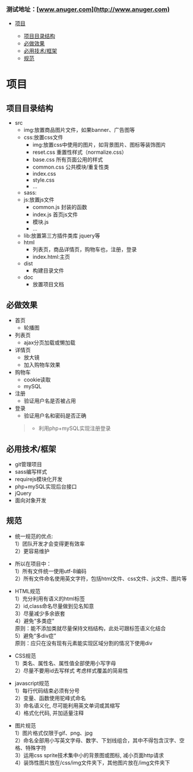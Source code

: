### 测试地址：[www.anuger.com](http://www.anuger.com)

- [项目](#项目)

    - [项目目录结构](#项目目录结构)
    - [必做效果](#必做效果)
    - [必用技术/框架](#必用技术)
    - [规范](#规范)
# <span id='项目'>项目</span>

## <span id='项目目录结构'>项目目录结构</span>
- src
    - img:放置商品图片文件，如果banner、广告图等
    - css:放置css文件
        - img:放置css中使用的图片，如背景图片、图标等装饰图片
        - reset.css 重置性样式（normalize.css）
        - base.css 所有页面公用的样式
        - common.css 公共模块/重复性类
        - index.css
        - style.css
        - …
    - sass:
    - js:放置js文件
        - common.js 封装的函数
        - index.js 首页js文件
        - 模块.js
        - …
    - lib:放置第三方插件类库
        jquery等
    - html
        - 列表页，商品详情页，购物车也，注册，登录
        - index.html:主页
    - dist
        - 构建目录文件
    - doc
        - 放置项目文档

## <span id='必做效果'>必做效果</span>
- 首页
    - 轮播图
- 列表页
    - ajax分页加载或懒加载
- 详情页
    - 放大镜
    - 加入购物车效果
- 购物车
    - cookie读取
    - mySQL
- 注册
    - 验证用户名是否被占用
- 登录
    - 验证用户名和密码是否正确
    > - 利用php+mySQL实现注册登录

## <span id='必用技术'>必用技术/框架</span>
- git管理项目
- sass编写样式
- requirejs模块化开发
- php+mySQL实现后台接口
- jQuery
- 面向对象开发
## <span id='规范'>规范</span>
- 统一规范的优点:  
1）团队开发才会变得更有效率  
2）更容易维护

- 所以在项目中：  
1）所有文件统一使用utf-8编码  
2）所有文件命名使用英文字符，包括html文件、css文件、js文件、图片等

- HTML规范  
1）充分利用有语义的html标签  
2）id,class命名尽量做到见名知意  
3）尽量减少多余嵌套  
4）避免“多类症”  
原则：能不添加类就尽量保持文档结构，此处可跟标签语义化结合  
5）避免“多div症”  
原则：应只在没有现有元素能实现区域分割的情况下使用div

- CSS规范  
1）类名、属性名、属性值全部使用小写字母  
2）尽量不要用id去写样式
考虑样式覆盖的简易性

- javascript规范  
1）每行代码结束必须有分号  
2）变量、函数使用驼峰式命名  
3）命名语义化, 尽可能利用英文单词或其缩写  
4）格式化代码, 并加适量注释

- 图片规范  
1）图片格式仅限于gif、png、jpg  
2）命名全部用小写英文字母、数字、下划线组合，其中不得包含汉字、空格、特殊字符  
3）运用css sprite技术集中小的背景图或图标, 减小页面http请求  
4）装饰性图片放在/css/img文件夹下，其他图片放在/img文件夹下
